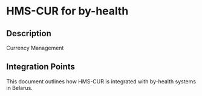 # HMS-CUR for by-health

## Description

Currency Management

## Integration Points

This document outlines how HMS-CUR is integrated with by-health systems in Belarus.

